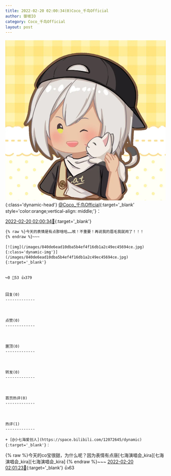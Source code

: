 ```yaml
---
title: 2022-02-20 02:00:34(0)Coco_千鸟Official
author: 御坂IO
category: Coco_千鸟Official
layout: post
---
```


![img](/images/85e485bc0dbd0cde4d15f24d7cffe9704618ad10.jpg){:class='dynamic-head'}
[@Coco_千鸟Official](https://space.bilibili.com/1891728206/dynamic){:target='_blank' style='color:orange;vertical-align: middle;'}：

[2022-02-20 02:00:34🔗](https://t.bilibili.com/629020440366126140){:target='_blank'}

~~~
{% raw %}今天的表情是有点那啥哈……咳！不重要！再说我的眉毛我就闹了！！！
{% endraw %}~~~

[![img](/images/840de6ead10dba5b4ef4f16db1a2c49ec45694ce.jpg){:class='dynamic-img'}](/images/840de6ead10dba5b4ef4f16db1a2c49ec45694ce.jpg){:target='_blank'}


↪️0 💬53 👍379


回复(0)
-------------



点赞(0)
-------------



置顶(0)
-------------



转发(0)
-------------



首页热评(0)
-------------



热评(1)
-------------

+ [@小七海爱创人](https://space.bilibili.com/12072645/dynamic){:target='_blank'}：
~~~
{% raw %}今天的co宝很甜，为什么呢？因为表情有点唐[七海演唱会_kira][七海演唱会_kira][七海演唱会_kira]
{% endraw %}~~~
[2022-02-20 02:01:23🔗](https://t.bilibili.com/629020440366126140#reply103024607328){:target='_blank'} 👍63


